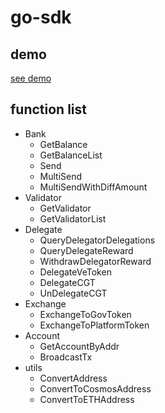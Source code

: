 # go-sdk

## demo
[see demo](./demo/main.go)

## function list

- Bank
  - GetBalance
  - GetBalanceList
  - Send
  - MultiSend
  - MultiSendWithDiffAmount
- Validator
  - GetValidator
  - GetValidatorList
- Delegate
  - QueryDelegatorDelegations
  - QueryDelegateReward
  - WithdrawDelegatorReward
  - DelegateVeToken
  - DelegateCGT
  - UnDelegateCGT
- Exchange
  - ExchangeToGovToken
  - ExchangeToPlatformToken
- Account
  - GetAccountByAddr
  - BroadcastTx
- utils
  - ConvertAddress
  - ConvertToCosmosAddress
  - ConvertToETHAddress
